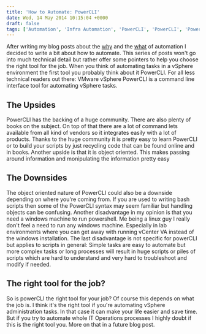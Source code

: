 ```yaml
---
title: 'How to Automate: PowerCLI'
date: Wed, 14 May 2014 10:15:04 +0000
draft: false
tags: ['Automation', 'Infra Automation', 'PowerCLI', 'PowerCLI', 'PowerShell', 'VMware', 'vSphere']
---
```


After writing my blog posts about the [why](http://www.automate-it.today/automate-2/) and the [what](http://www.automate-it.today/automate/) of automation I decided to write a bit about how to automate. This series of posts won't go into much technical detail but rather offer some pointers to help you choose the right tool for the job. When you think of automating tasks in a vSphere environment the first tool you probably think about it PowerCLI. For all less technical readers out there: VMware vSphere PowerCLI is a command line interface tool for automating vSphere tasks.

The Upsides
-----------

PowerCLI has the backing of a huge community. There are also plenty of books on the subject. On top of that there are a lot of command lets available from all kind of vendors so it integrates easily with a lot of products. Thanks to the huge community it is pretty easy to learn PowerCLI or to build your scripts by just recycling code that can be found online and in books. Another upside is that it is object oriented. This makes passing around information and monipulating the information pretty easy

The Downsides
-------------

The object oriented nature of PowerCLI could also be a downside depending on where you're coming from. If you are used to writing bash scripts then some of the PowerCLI syntax may seem familiar but handling objects can be confusing. Another disadvantage in my opinion is that you need a windows machine to run powershell. Me being a linux guy I really don't feel a need to run any windows machine. Especially in lab environments where you can get away with running vCenter VA instead of the windows installation. The last disadvantage is not specific for powerCLI but applies to scripts in general: Simple tasks are easy to automate but more complex tasks or long processes will result in huge scripts or piles of scripts which are hard to understand and very hard to troubleshoot and modify if needed.

The right tool for the job?
---------------------------

So is powerCLI the right tool for your job? Of course this depends on what the job is. I think it's the right tool if you're automating vSphere administration tasks. In that case it can make your life easier and save time. But if you try to automate whole IT Operations processes I highly doubt if this is the right tool you. More on that in a future blog post.